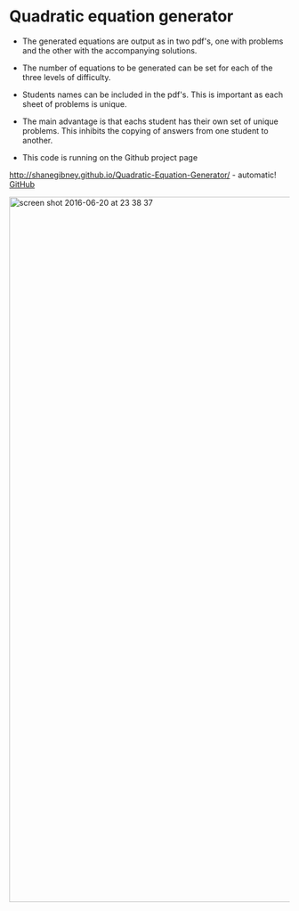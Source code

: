 # Quadratic equation generator

* The generated equations are output as in two pdf's, one with problems and the other with the accompanying solutions.

* The number of equations to be generated can be set for each of the three levels of difficulty.

* Students names can be included in the pdf's. This is important as each sheet of problems is unique.

* The main advantage is that eachs student has their own set of unique problems. This inhibits the copying of answers from one student to another.

* This code is running on the Github project page

http://shanegibney.github.io/Quadratic-Equation-Generator/ - automatic!
[GitHub](http://shanegibney.github.io/Quadratic-Equation-Generator/)

 
 <img width="1266" alt="screen shot 2016-06-20 at 23 38 37" src="https://cloud.githubusercontent.com/assets/17167992/16969668/67f30402-4e0e-11e6-89e9-b8fbe57adca7.png">
